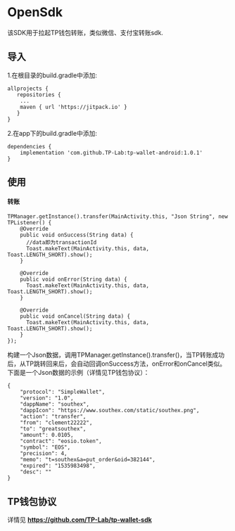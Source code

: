 # OpenSdk
该SDK用于拉起TP钱包转账，类似微信、支付宝转账sdk.

## 导入
1.在根目录的build.gradle中添加:
```
allprojects {
   repositories {
	...
	maven { url 'https://jitpack.io' }
   }
}
```

2.在app下的build.gradle中添加:
```
dependencies {
    implementation 'com.github.TP-Lab:tp-wallet-android:1.0.1'
}
```


## 使用

#### 转账
```
TPManager.getInstance().transfer(MainActivity.this, "Json String", new TPListener() {
    @Override
    public void onSuccess(String data) {
      //data即为transactionId
      Toast.makeText(MainActivity.this, data, Toast.LENGTH_SHORT).show();
    }

    @Override
    public void onError(String data) {
      Toast.makeText(MainActivity.this, data, Toast.LENGTH_SHORT).show();
    }

    @Override
    public void onCancel(String data) {
      Toast.makeText(MainActivity.this, data, Toast.LENGTH_SHORT).show();
    }
});

```
构建一个Json数据，调用TPManager.getInstance().transfer()，当TP转账成功后，从TP跳转回来后，会自动回调onSuccess方法，onError和onCancel类似。下面是一个Json数据的示例（详情见TP钱包协议）：
```
{
	"protocol": "SimpleWallet",
	"version": "1.0",
	"dappName": "southex",
	"dappIcon": "https://www.southex.com/static/southex.png",
	"action": "transfer",
	"from": "clement22222",
	"to": "greatsouthex",
	"amount": 0.0105,
	"contract": "eosio.token",
	"symbol": "EOS",
	"precision": 4,
	"memo": "t=southex&a=put_order&oid=382144",
	"expired": "1535983498",
	"desc": ""
}
```


## TP钱包协议
详情见 **https://github.com/TP-Lab/tp-wallet-sdk**
